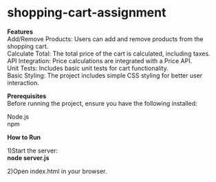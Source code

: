 # shopping-cart-assignment

**Features**<br/>
Add/Remove Products: Users can add and remove products from the shopping cart.<br/>
Calculate Total: The total price of the cart is calculated, including taxes.<br/>
API Integration: Price calculations are integrated with a Price API.<br/>
Unit Tests: Includes basic unit tests for cart functionality.<br/>
Basic Styling: The project includes simple CSS styling for better user interaction.<br/>

**Prerequisites**<br/>
Before running the project, ensure you have the following installed:

Node.js<br/>
npm

**How to Run**

1)Start the server:<br/>
    **node server.js**

2)Open index.html in your browser.
